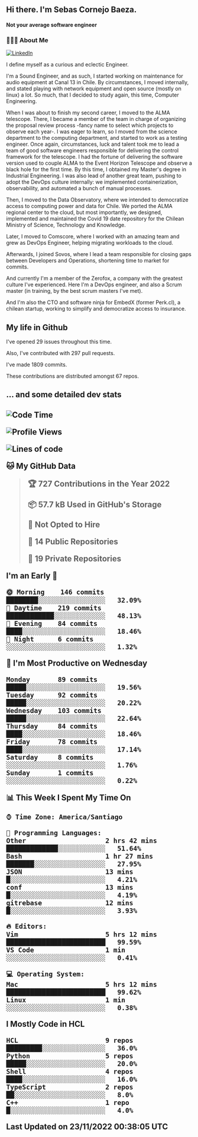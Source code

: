 <h2> Hi there.  I'm Sebas Cornejo Baeza.</h2>
<h4> Not your average software engineer</h4>
<h3> 👨🏻‍💻 About Me </h3>
<a href="http://linkedin.com/in/sebastian-cornejo-baeza/"><img alt="LinkedIn" src="https://img.shields.io/badge/Sebas%20Cornejo%20-informational?style=appveyor&logo=linkedin"></a>


I define myself as a curious and eclectic Engineer.

I'm a Sound Engineer, and as such, I started working on maintenance for audio equipment at Canal 13 in Chile.
By circumstances, I moved internally, and stated playing with network equipment and open source (mostly on linux) 
a lot. So much, that I decided to study again, this time, Computer Engineering.

When I was about to finish my second career, I moved to the ALMA telescope. There, I became a member of the team
in charge of organizing the proposal review process -fancy name to select which projects to observe each year-. 
I was eager to learn, so I moved from the science department to the computing department, and started to work as 
a testing engineer. Once again, circumstances, luck and talent took me to lead a team of good software engineers 
responsible for delivering the control framework for the telescope. I had the fortune of delivering the software
version used to couple ALMA to the Event Horizon Telescope and observe a black hole for the first time.
By this time, I obtained my Master's degree in Industrial Engineering.
I was also lead of another great team, pushing to adopt the DevOps culture internally: we implemented containerization, observability, and automated a bunch of manual processes.

Then, I moved to the Data Observatory, where we intended to democratize access to computing power
and data for Chile. We ported the ALMA regional center to the cloud, but most importantly, we designed, implemented
and maintained the Covid 19 date repository for the Chilean Ministry of Science, Technology and Knowledge.

Later, I moved to Comscore, where I worked with an amazing team and grew as DevOps Engineer, helping migrating workloads to the cloud.

Afterwards, I joined Sovos, where I lead a team responsible for closing gaps between Developers and Operations, shortening time to market for commits.

And currently I'm a member of the Zerofox, a company with the greatest culture I've experienced. Here I'm a DevOps
engineer, and also a Scrum master (in training, by the best scrum masters I've met).
 
And I'm also the CTO and software ninja for EmbedX (former Perk.cl), a chilean startup, working to simplify and democratize access to insurance.

<h2> My life in Github </h2>

I've opened 29 issues throughout this time.

Also, I've contributed with 297 pull requests.

I've made 1809 commits.

These contributions are distributed amongst 67 repos.

<h2>... and some detailed dev stats<h2>

<!--START_SECTION:waka-->
![Code Time](http://img.shields.io/badge/Code%20Time-204%20hrs%207%20mins-blue)

![Profile Views](http://img.shields.io/badge/Profile%20Views-0-blue)

![Lines of code](https://img.shields.io/badge/From%20Hello%20World%20I%27ve%20Written-542%20Thousand%20lines%20of%20code-blue)

**🐱 My GitHub Data** 

> 🏆 727 Contributions in the Year 2022
 > 
> 📦 57.7 kB Used in GitHub's Storage 
 > 
> 🚫 Not Opted to Hire
 > 
> 📜 14 Public Repositories 
 > 
> 🔑 19 Private Repositories  
 > 
**I'm an Early 🐤** 

```text
🌞 Morning    146 commits    ████████░░░░░░░░░░░░░░░░░   32.09% 
🌆 Daytime    219 commits    ████████████░░░░░░░░░░░░░   48.13% 
🌃 Evening    84 commits     ████░░░░░░░░░░░░░░░░░░░░░   18.46% 
🌙 Night      6 commits      ░░░░░░░░░░░░░░░░░░░░░░░░░   1.32%

```
📅 **I'm Most Productive on Wednesday** 

```text
Monday       89 commits     █████░░░░░░░░░░░░░░░░░░░░   19.56% 
Tuesday      92 commits     █████░░░░░░░░░░░░░░░░░░░░   20.22% 
Wednesday    103 commits    █████░░░░░░░░░░░░░░░░░░░░   22.64% 
Thursday     84 commits     ████░░░░░░░░░░░░░░░░░░░░░   18.46% 
Friday       78 commits     ████░░░░░░░░░░░░░░░░░░░░░   17.14% 
Saturday     8 commits      ░░░░░░░░░░░░░░░░░░░░░░░░░   1.76% 
Sunday       1 commits      ░░░░░░░░░░░░░░░░░░░░░░░░░   0.22%

```


📊 **This Week I Spent My Time On** 

```text
⌚︎ Time Zone: America/Santiago

💬 Programming Languages: 
Other                    2 hrs 42 mins       █████████████░░░░░░░░░░░░   51.64% 
Bash                     1 hr 27 mins        ███████░░░░░░░░░░░░░░░░░░   27.95% 
JSON                     13 mins             █░░░░░░░░░░░░░░░░░░░░░░░░   4.21% 
conf                     13 mins             █░░░░░░░░░░░░░░░░░░░░░░░░   4.19% 
gitrebase                12 mins             █░░░░░░░░░░░░░░░░░░░░░░░░   3.93%

🔥 Editors: 
Vim                      5 hrs 12 mins       █████████████████████████   99.59% 
VS Code                  1 min               ░░░░░░░░░░░░░░░░░░░░░░░░░   0.41%

💻 Operating System: 
Mac                      5 hrs 12 mins       █████████████████████████   99.62% 
Linux                    1 min               ░░░░░░░░░░░░░░░░░░░░░░░░░   0.38%

```

**I Mostly Code in HCL** 

```text
HCL                      9 repos             █████████░░░░░░░░░░░░░░░░   36.0% 
Python                   5 repos             █████░░░░░░░░░░░░░░░░░░░░   20.0% 
Shell                    4 repos             ████░░░░░░░░░░░░░░░░░░░░░   16.0% 
TypeScript               2 repos             ██░░░░░░░░░░░░░░░░░░░░░░░   8.0% 
C++                      1 repo              █░░░░░░░░░░░░░░░░░░░░░░░░   4.0%

```



 Last Updated on 23/11/2022 00:38:05 UTC
<!--END_SECTION:waka-->
